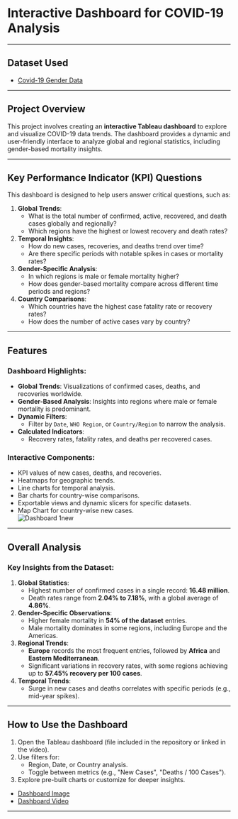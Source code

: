
# Interactive Dashboard for COVID-19 Analysis

---

## Dataset Used
- [Covid-19 Gender Data](https://github.com/12narendra45/Data_Visulization-DashBoard/blob/main/dashboardtab_updated_with_gender.csv)

---

## Project Overview
This project involves creating an **interactive Tableau dashboard** to explore and visualize COVID-19 data trends. The dashboard provides a dynamic and user-friendly interface to analyze global and regional statistics, including gender-based mortality insights.

---

## Key Performance Indicator (KPI) Questions
This dashboard is designed to help users answer critical questions, such as:
1. **Global Trends**:
   - What is the total number of confirmed, active, recovered, and death cases globally and regionally?
   - Which regions have the highest or lowest recovery and death rates?
2. **Temporal Insights**:
   - How do new cases, recoveries, and deaths trend over time?
   - Are there specific periods with notable spikes in cases or mortality rates?
3. **Gender-Specific Analysis**:
   - In which regions is male or female mortality higher?
   - How does gender-based mortality compare across different time periods and regions?
4. **Country Comparisons**:
   - Which countries have the highest case fatality rate or recovery rates?
   - How does the number of active cases vary by country?

---

## Features
### Dashboard Highlights:
- **Global Trends**: Visualizations of confirmed cases, deaths, and recoveries worldwide.
- **Gender-Based Analysis**: Insights into regions where male or female mortality is predominant.
- **Dynamic Filters**: 
  - Filter by `Date`, `WHO Region`, or `Country/Region` to narrow the analysis.
- **Calculated Indicators**:
  - Recovery rates, fatality rates, and deaths per recovered cases.

### Interactive Components:
- KPI values of new cases, deaths, and recoveries.
- Heatmaps for geographic trends.
- Line charts for temporal analysis.
- Bar charts for country-wise comparisons.
- Exportable views and dynamic slicers for specific datasets.
- Map Chart for country-wise new cases.  
 ![Dashboard 1new](https://github.com/user-attachments/assets/4a0c0c46-42b9-4519-8867-e06c1e82ece8)


---

## Overall Analysis
### Key Insights from the Dataset:
1. **Global Statistics**:
   - Highest number of confirmed cases in a single record: **16.48 million**.
   - Death rates range from **2.04% to 7.18%**, with a global average of **4.86%**.
2. **Gender-Specific Observations**:
   - Higher female mortality in **54% of the dataset** entries.
   - Male mortality dominates in some regions, including Europe and the Americas.
3. **Regional Trends**:
   - **Europe** records the most frequent entries, followed by **Africa** and **Eastern Mediterranean**.
   - Significant variations in recovery rates, with some regions achieving up to **57.45% recovery per 100 cases**.
4. **Temporal Trends**:
   - Surge in new cases and deaths correlates with specific periods (e.g., mid-year spikes).

---

## How to Use the Dashboard
1. Open the Tableau dashboard (file included in the repository or linked in the video).
2. Use filters for:
   - Region, Date, or Country analysis.
   - Toggle between metrics (e.g., "New Cases", "Deaths / 100 Cases").
3. Explore pre-built charts or customize for deeper insights.

- [Dashboard Image](https://github.com/12narendra45/Data_Visulization-DashBoard/blob/main/Dashboard%201new.png)  
- [Dashboard Video](https://github.com/12narendra45/Data_Visulization-DashBoard/blob/main/DashBoard_Vedio.mp4)

---
